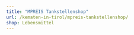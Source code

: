 ```yaml
---
title: "MPREIS Tankstellenshop"
url: /kematen-in-tirol/mpreis-tankstellenshop/
shop: Lebensmittel
---
```

